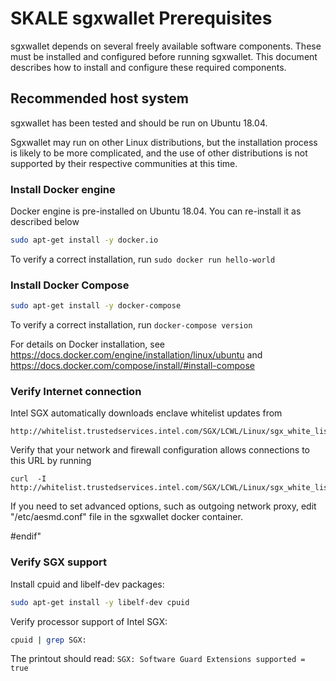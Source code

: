 <!-- SPDX-License-Identifier: (AGPL-3.0-only OR CC-BY-4.0) -->

# SKALE sgxwallet Prerequisites

sgxwallet depends on several freely available
software components. These must be installed and configured before
running sgxwallet.
This document describes how to install and configure these required components.

## Recommended host system

sgxwallet has been tested and should be run on Ubuntu 18.04.

Sgxwallet may run on other Linux distributions, 
but the installation process is likely to be more complicated, 
and the use of other distributions is not supported by their respective communities at this time.


### Install Docker engine

Docker engine is pre-installed on Ubuntu 18.04.  You can re-install it as 
described below

```bash
sudo apt-get install -y docker.io
```

To verify a correct installation, run `sudo docker run hello-world`

### Install Docker Compose

```bash
sudo apt-get install -y docker-compose
```

To verify a correct installation, run `docker-compose version`

For details on Docker installation, see <https://docs.docker.com/engine/installation/linux/ubuntu> and <https://docs.docker.com/compose/install/#install-compose>

### Verify Internet connection

Intel SGX automatically downloads enclave whitelist updates from

```
http://whitelist.trustedservices.intel.com/SGX/LCWL/Linux/sgx_white_list_cert.bin
```

Verify that your network and firewall configuration allows connections to this URL by
running 

```
curl  -I http://whitelist.trustedservices.intel.com/SGX/LCWL/Linux/sgx_white_list_cert.bin
```

 If you need to set advanced options, such as outgoing network proxy, edit "/etc/aesmd.conf" file in
 the sgxwallet docker container.  


 #endif" 

### Verify SGX support

Install cpuid and libelf-dev packages:

```bash
sudo apt-get install -y libelf-dev cpuid
```

Verify processor support of Intel SGX:

```bash
cpuid | grep SGX:
```

The printout should read: `SGX: Software Guard Extensions supported = true`
